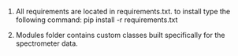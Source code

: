 1. All requirements are located in requirements.txt.
to install type the following command: pip install -r requirements.txt

2. Modules folder contains custom classes built specifically for the spectrometer data.